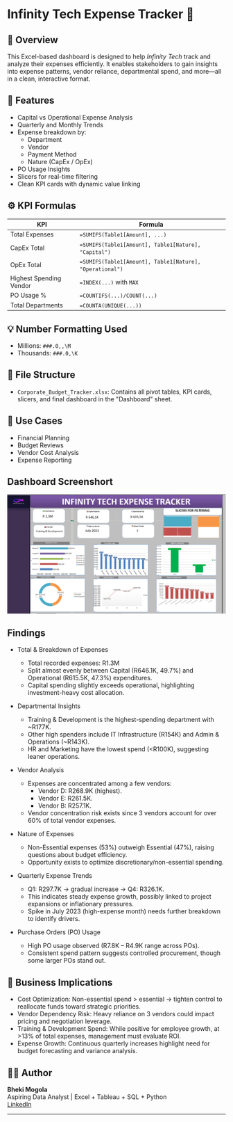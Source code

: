 # Infinity Tech Expense Tracker 🧾

## 📌 Overview
This Excel-based dashboard is designed to help *Infinity Tech* track and analyze their expenses efficiently. It enables stakeholders to gain insights into expense patterns, vendor reliance, departmental spend, and more—all in a clean, interactive format.

## 🧠 Features
- Capital vs Operational Expense Analysis
- Quarterly and Monthly Trends
- Expense breakdown by:
  - Department
  - Vendor
  - Payment Method
  - Nature (CapEx / OpEx)
- PO Usage Insights
- Slicers for real-time filtering
- Clean KPI cards with dynamic value linking

## ⚙️ KPI Formulas
| KPI | Formula |
|-----|---------|
| Total Expenses | `=SUMIFS(Table1[Amount], ...)` |
| CapEx Total | `=SUMIFS(Table1[Amount], Table1[Nature], "Capital")` |
| OpEx Total | `=SUMIFS(Table1[Amount], Table1[Nature], "Operational")` |
| Highest Spending Vendor | `=INDEX(...)` with `MAX` |
| PO Usage % | `=COUNTIFS(...)/COUNT(...)` |
| Total Departments | `=COUNTA(UNIQUE(...))` |

## 💡 Number Formatting Used
- Millions: `###.0,,\M`
- Thousands: `###.0,\K`

## 📂 File Structure
- `Corporate_Budget_Tracker.xlsx`: Contains all pivot tables, KPI cards, slicers, and final dashboard in the "Dashboard" sheet.

## 🎯 Use Cases
- Financial Planning
- Budget Reviews
- Vendor Cost Analysis
- Expense Reporting 

## Dashboard Screenshort
![Infinity Tech Expense Tracker Dashboard](https://raw.githubusercontent.com/Bheki0987/Infinity-Tech-Expense-Tracker/main/Dashboard-Screenshot.png)

## Findings
- Total & Breakdown of Expenses
  - Total recorded expenses: R1.3M
  - Split almost evenly between Capital (R646.1K, 49.7%) and Operational (R615.5K, 47.3%) expenditures.
  - Capital spending slightly exceeds operational, highlighting investment-heavy cost allocation.

- Departmental Insights
  - Training & Development is the highest-spending department with ~R177K.
  - Other high spenders include IT Infrastructure (R154K) and Admin & Operations (~R143K).
  - HR and Marketing have the lowest spend (<R100K), suggesting leaner operations.
  
- Vendor Analysis
  - Expenses are concentrated among a few vendors:
    - Vendor D: R268.9K (highest).
    - Vendor E: R261.5K.
    - Vendor B: R257.1K.
  - Vendor concentration risk exists since 3 vendors account for over 60% of total vendor expenses.

- Nature of Expenses
  - Non-Essential expenses (53%) outweigh Essential (47%), raising questions about budget efficiency.
  - Opportunity exists to optimize discretionary/non-essential spending.

- Quarterly Expense Trends
  - Q1: R297.7K → gradual increase → Q4: R326.1K.
  - This indicates steady expense growth, possibly linked to project expansions or inflationary pressures.
  - Spike in July 2023 (high-expense month) needs further breakdown to identify drivers.

- Purchase Orders (PO) Usage
  - High PO usage observed (R7.8K – R4.9K range across POs).
  - Consistent spend pattern suggests controlled procurement, though some larger POs stand out.

## 🔎 Business Implications
- Cost Optimization: Non-essential spend > essential → tighten control to reallocate funds toward strategic priorities.
- Vendor Dependency Risk: Heavy reliance on 3 vendors could impact pricing and negotiation leverage.
- Training & Development Spend: While positive for employee growth, at >13% of total expenses, management must evaluate ROI.
- Expense Growth: Continuous quarterly increases highlight need for budget forecasting and variance analysis.

## 🧑‍💼 Author
**Bheki Mogola**  
Aspiring Data Analyst | Excel + Tableau + SQL + Python  
[LinkedIn](https://www.linkedin.com/in/bheki-mogola-8481122b7)

---

